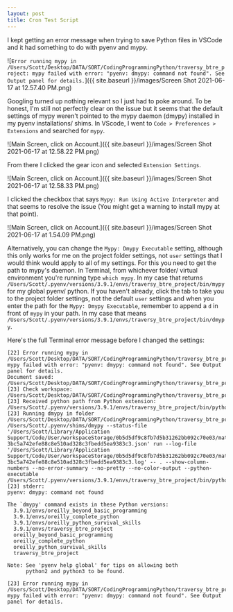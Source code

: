 ```yaml
---
layout: post
title: Cron Test Script
---
```


I kept getting an error message when trying to save Python files in VSCode and it had something to do with pyenv and mypy.

![`Error running mypy in /Users/Scott/Desktop/DATA/SORT/CodingProgrammingPython/traversy_btre_project: mypy failed with error: "pyenv: dmypy: command not found". See Output panel for details.`]({{ site.baseurl }}/images/Screen Shot 2021-06-17 at 12.57.40 PM.png)

Googling turned up nothing relevant so I just had to poke around. To be honest, I'm still not perfectly clear on the issue but it seems that the default settings of mypy weren't pointed to the mypy daemon (dmypy) installed in my pyenv installations/ shims. In VScode, I went to `Code > Preferences > Extensions` and searched for `mypy`.

![Main Screen, click on Account.]({{ site.baseurl }}/images/Screen Shot 2021-06-17 at 12.58.22 PM.png)

From there I clicked the gear icon and selected `Extension Settings`.

![Main Screen, click on Account.]({{ site.baseurl }}/images/Screen Shot 2021-06-17 at 12.58.33 PM.png)

I clicked the checkbox that says `Mypy: Run Using Active Interpreter` and that seems to resolve the issue (You might get a warning to install mypy at that point).

![Main Screen, click on Account.]({{ site.baseurl }}/images/Screen Shot 2021-06-17 at 1.54.09 PM.png)

Alternatively, you can change the `Mypy: Dmypy Executable` setting, although this only works for me on the project folder settings, not `user` settings that I would think would apply to all of my settings. For this you need to get the path to mypy's daemon. In Terminal, from whichever folder/ virtual environment you're running type `which mypy`. In my case that returns `/Users/Scott/.pyenv/versions/3.9.1/envs/traversy_btre_project/bin/mypy` for my global pyenv/ python. If you haven't already, click the tab to take you to the project folder settings, not the default `user` settings and when you enter the path for the `Mypy: Dmypy Executable`, remember to append a `d` in front of `mypy` in your path. In my case that means `/Users/Scott/.pyenv/versions/3.9.1/envs/traversy_btre_project/bin/dmypy`.

Here's the full Terminal error message before I changed the settings:

```
[22] Error running mypy in /Users/Scott/Desktop/DATA/SORT/CodingProgrammingPython/traversy_btre_project: mypy failed with error: "pyenv: dmypy: command not found". See Output panel for details.
Document saved: /Users/Scott/Desktop/DATA/SORT/CodingProgrammingPython/traversy_btre_project/btre/settings.py
[23] Check workspace: /Users/Scott/Desktop/DATA/SORT/CodingProgrammingPython/traversy_btre_project
[23] Received python path from Python extension: /Users/Scott/.pyenv/versions/3.9.1/envs/traversy_btre_project/bin/python
[23] Running dmypy in folder /Users/Scott/Desktop/DATA/SORT/CodingProgrammingPython/traversy_btre_project
/Users/Scott/.pyenv/shims/dmypy --status-file '/Users/Scott/Library/Application Support/Code/User/workspaceStorage/0b5d5df9c8fb7d5b31262bb092c70e03/matangover.mypy/dmypy-3bc5a742efe88c8e510ad328c3fbedd5ea9383c3.json' run --log-file '/Users/Scott/Library/Application Support/Code/User/workspaceStorage/0b5d5df9c8fb7d5b31262bb092c70e03/matangover.mypy/dmypy-3bc5a742efe88c8e510ad328c3fbedd5ea9383c3.log' -- . --show-column-numbers --no-error-summary --no-pretty --no-color-output --python-executable /Users/Scott/.pyenv/versions/3.9.1/envs/traversy_btre_project/bin/python
[23] stderr:
pyenv: dmypy: command not found

The `dmypy' command exists in these Python versions:
  3.9.1/envs/oreilly_beyond_basic_programming
  3.9.1/envs/oreilly_complete_python
  3.9.1/envs/oreilly_python_survival_skills
  3.9.1/envs/traversy_btre_project
  oreilly_beyond_basic_programming
  oreilly_complete_python
  oreilly_python_survival_skills
  traversy_btre_project

Note: See 'pyenv help global' for tips on allowing both
      python2 and python3 to be found.

[23] Error running mypy in /Users/Scott/Desktop/DATA/SORT/CodingProgrammingPython/traversy_btre_project: mypy failed with error: "pyenv: dmypy: command not found". See Output panel for details.
```
